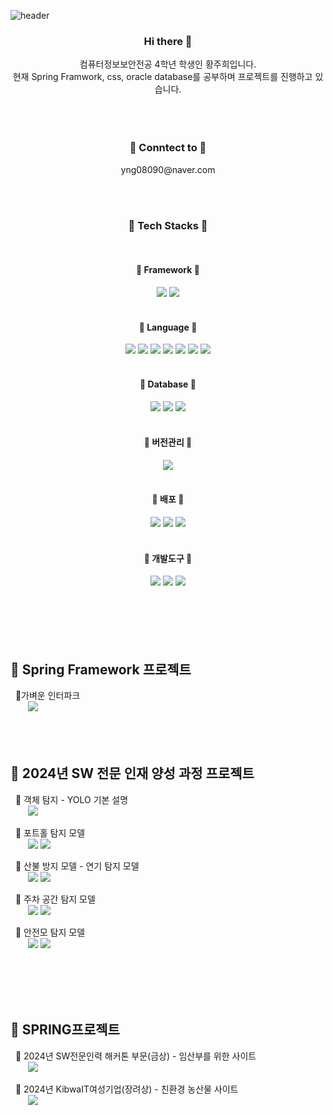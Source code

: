 <!--
**HwangWooJin1028/HwangWooJin1028** is a ✨ _special_ ✨ repository because its `README.md` (this file) appears on your GitHub profile.

Here are some ideas to get you started:

- 🔭 I’m currently working on ...
- 🌱 I’m currently learning ...
- 👯 I’m looking to collaborate on ...
- 🤔 I’m looking for help with ...
- 💬 Ask me about ...
- 📫 How to reach me: ...
- 😄 Pronouns: ...
- ⚡ Fun fact: ...
-->
![header](https://capsule-render.vercel.app/api?type=Waving&color=auto&width=auto&height=300&section=header&text=Hwangjoohee&fontSize=90&fontColor=ffffff)
<div align="center">  

 ### Hi there 👋
  컴퓨터정보보안전공 4학년 학생인 황주희입니다.<br/>현재 Spring Framwork, css, oracle database를 공부하며 프로젝트를 진행하고 있습니다. 
  <br/> <br/> <br/> <br/>

  ### 📧 Conntect to 📧
  <p>yng08090@naver.com</p>
  <br/> <br/>

  ###  🔨 Tech Stacks 🔨
  <br/>
  
  
  ####  🔨 Framework 🔨
  <img src="https://img.shields.io/badge/Spring-6DB33F?style=for-the-badge&logo=Spring&logoColor=white"/>
  <img src="https://img.shields.io/badge/mybatis-7408FF?style=for-the-badge&logo=mybatis&logoColor=white"/>
  <br/><br/>
  
  
  ####  🔨 Language 🔨 
  <img src="https://img.shields.io/badge/JavaScript-F7DF1E?style=for-the-badge&logo=JavaScript&logoColor=white"/>
  <img src="https://img.shields.io/badge/HTML-E34F26?style=for-the-badge&logo=html5&logoColor=white"/>
  <img src="https://img.shields.io/badge/CSS-1572B6?style=for-the-badge&logo=css3&logoColor=white"/>
  <img src="https://img.shields.io/badge/jquery-0769AD?style=for-the-badge&logo=jquery&logoColor=white">
  <img src="https://img.shields.io/badge/JAVA-000000?style=for-the-badge&logo=openjdk&logoColor=white">
  <img src="https://img.shields.io/badge/JSP-F7DF1E?style=for-the-badge&logo=JSP&logoColor=white">
   <img src="https://img.shields.io/badge/python-9187FF?style=for-the-badge&logo=python&logoColor=white">
  <br/><br/>
 
  
  ####  🔨 Database 🔨 
  <img src="https://img.shields.io/badge/oracle-F80000?style=for-the-badge&logo=oracle&logoColor=white"/>
  <img src="https://img.shields.io/badge/mysql-4479A1?style=for-the-badge&logo=mysql&logoColor=white"/>
  <img src="https://img.shields.io/badge/mssql-CC2927?style=for-the-badge&logo=microsoftsqlserver&logoColor=white"/>
  <br/><br/>


  ####  🔨 버전관리 🔨 
  <img src="https://img.shields.io/badge/GitHub-181717?style=for-the-badge&logo=GitHub&logoColor=white"/>
  <br/><br/>


  ####  🔨 배포 🔨 
  <img src="https://img.shields.io/badge/AWS-232F3E?style=for-the-badge&logo=amazonwebservices&logoColor=white"/>
  <img src="https://img.shields.io/badge/AWS S3-569A31?style=for-the-badge&logo=amazons3&logoColor=white"/>
  <img src="https://img.shields.io/badge/amazonec2-FF9900?style=for-the-badge&logo=amazonec2&logoColor=white"/>
  <br/><br/>

  ####  🔨 개발도구 🔨 
  <img src="https://img.shields.io/badge/Eclipse-2C2255?style=for-the-badge&logo=eclipseide&logoColor=white"/>
  <img src="https://img.shields.io/badge/intelliJ-0071C5?style=for-the-badge&logo=intellijidea&logoColor=white"/>
  <img src="https://img.shields.io/badge/visualstudiocode-007ACC?style=for-the-badge&logo=visualstudiocode&logoColor=white"/>
  <br/><br/>

</div>
<br/> <br/> <br/> <br/>

##  📃 Spring Framework 프로젝트
&nbsp;&nbsp;📌가벼운 인터파크<br/>
&nbsp;&nbsp;&nbsp;&nbsp;&nbsp;&nbsp;&nbsp;[<img src="https://img.shields.io/badge/GitHub-181717?style=for-the-badge&logo=GitHub&logoColor=white"/>](https://github.com/kec0486/itwill_project3)
<br/> <br/> <br/> <br/>


##  📃 2024년 SW 전문 인재 양성 과정 프로젝트
&nbsp;&nbsp;📌 객체 탐지 - YOLO 기본 설명<br/>
&nbsp;&nbsp;&nbsp;&nbsp;&nbsp;&nbsp;&nbsp;[<img src="https://img.shields.io/badge/Colab-F7DF1E.svg?style=for-the-badge&logo=googlecolab&logoColor=#F9AB00"/>](https://github.com/joheeeeeeeee/AI-Model/blob/main/_%EA%B0%9D%EC%B2%B4_%ED%83%90%EC%A7%80_(Object_Detection)_YOLO%EC%9D%98_%EB%AA%A8%EB%93%A0%EA%B2%83_2024_ipynb%EC%9D%98_%EC%82%AC%EB%B3%B8%EC%9D%98_%EC%82%AC%EB%B3%B8.ipynb)


&nbsp;&nbsp;📌 포트홀 탐지 모델<br/>
&nbsp;&nbsp;&nbsp;&nbsp;&nbsp;&nbsp;&nbsp;[<img src="https://img.shields.io/badge/Colab-F7DF1E.svg?style=for-the-badge&logo=googlecolab&logoColor=#F9AB00"/>](https://github.com/joheeeeeeeee/AI-Model/blob/main/potHole%ED%83%90%EC%A7%80.ipynb)
    [<img src="https://img.shields.io/badge/roboflow-5C2D91?style=for-the-badge&logo=roboflow&logoColor=white">](https://public.roboflow.com/object-detection/pothole)


&nbsp;&nbsp;📌 산불 방지 모델 - 연기 탐지 모델<br/>
&nbsp;&nbsp;&nbsp;&nbsp;&nbsp;&nbsp;&nbsp;[<img src="https://img.shields.io/badge/Colab-F7DF1E.svg?style=for-the-badge&logo=googlecolab&logoColor=#F9AB00"/>](https://github.com/joheeeeeeeee/AI-Model/blob/main/smoke(%EC%97%B0%EA%B8%B0%EB%AA%A8%EB%8D%B8).ipynb)
    [<img src="https://img.shields.io/badge/roboflow-5C2D91?style=for-the-badge&logo=roboflow&logoColor=white">](https://public.roboflow.com/object-detection/wildfire-smoke/)


&nbsp;&nbsp;📌 주차 공간 탐지 모델<br/>
&nbsp;&nbsp;&nbsp;&nbsp;&nbsp;&nbsp;&nbsp;[<img src="https://img.shields.io/badge/Colab-F7DF1E.svg?style=for-the-badge&logo=googlecolab&logoColor=#F9AB00"/>](https://github.com/joheeeeeeeee/AI-Model/blob/main/PKlot(%ED%83%90%EC%A7%80%EB%AA%A8%EB%8D%B8).ipynb)
    [<img src="https://img.shields.io/badge/roboflow-5C2D91?style=for-the-badge&logo=roboflow&logoColor=white">](https://public.roboflow.com/object-detection/pklot)
 

&nbsp;&nbsp;📌 안전모 탐지 모델<br/>
&nbsp;&nbsp;&nbsp;&nbsp;&nbsp;&nbsp;&nbsp;[<img src="https://img.shields.io/badge/Colab-F7DF1E.svg?style=for-the-badge&logo=googlecolab&logoColor=#F9AB00"/>](https://github.com/joheeeeeeeee/AI-Model/blob/main/hadhat(%EC%95%88%EC%A0%84%EB%AA%A8)%EB%AA%A8%EB%8D%B8.ipynb)
    [<img src="https://img.shields.io/badge/roboflow-5C2D91?style=for-the-badge&logo=roboflow&logoColor=white">](https://public.roboflow.com/object-detection/hard-hat-workers)

<br/> <br/> <br/> <br/>

##  📃 SPRING프로젝트
&nbsp;&nbsp;📌 2024년 SW전문인력 해커톤 부문(금상) - 임산부를 위한 사이트<br/>
&nbsp;&nbsp;&nbsp;&nbsp;&nbsp;&nbsp;&nbsp;[<img src="https://img.shields.io/badge/GitHub-181717?style=for-the-badge&logo=GitHub&logoColor=white"/>](https://github.com/joheeeeeeeee/wsu)

&nbsp;&nbsp;📌 2024년 KibwaIT여성기업(장려상) - 친환경 농산물 사이트<br/>
&nbsp;&nbsp;&nbsp;&nbsp;&nbsp;&nbsp;&nbsp;<a href="https://github.com/HwangWooJin1028/2023-capstone-shppingmall.git"><img src="https://camo.githubusercontent.com/ece305276d7f8498254501a2825469d108a09f1187c36c9d7107b78a459b8e41/68747470733a2f2f696d672e736869656c64732e696f2f62616467652f4769744875622d3138313731373f7374796c653d666f722d7468652d6261646765266c6f676f3d476974487562266c6f676f436f6c6f723d7768697465" data-canonical-src="https://img.shields.io/badge/GitHub-181717?style=for-the-badge&amp;logo=GitHub&amp;logoColor=white" style="max-width: 100%;"></a>
<br/> <br/> <br/> <br/>
